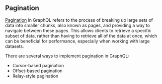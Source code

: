## Pagination
[Pagination](https://graphql.org/learn/pagination/) in GraphQL refers to the process of breaking up large sets of data into smaller chunks, also known as pages, and providing a way to navigate between these pages. This allows clients to retrieve a specific subset of data, rather than having to retrieve all of the data at once, which can be beneficial for performance, especially when working with large datasets.

There are several ways to implement pagination in GraphQL:

- Cursor-based pagination
- Offset-based pagination
- Relay-style pagination
